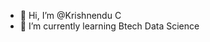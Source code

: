 - 👋 Hi, I’m @Krishnendu C
- 🌱 I’m currently learning Btech Data Science

<!---
krishnendu-04/krishnendu-04 is a ✨ special ✨ repository because its `README.md` (this file) appears on your GitHub profile.
You can click the Preview link to take a look at your changes.
--->

